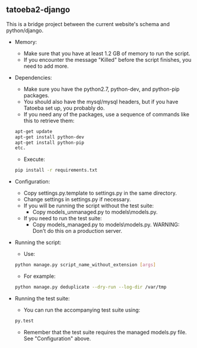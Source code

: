 tatoeba2-django
---------------

This is a bridge project between the current website's schema and python/django.

- Memory:
  - Make sure that you have at least 1.2 GB of memory to run the script.
  - If you encounter the message "Killed" before the script finishes, you need to add more.

- Dependencies:
  - Make sure you have the python2.7, python-dev, and python-pip packages.
  - You should also have the mysql/mysql headers, but if you have Tatoeba set up, you probably do.
  - If you need any of the packages, use a sequence of commands like this to retrieve them:
  ```sh
  apt-get update
  apt-get install python-dev
  apt-get install python-pip
  etc.
  ```
  - Execute:
  ```sh
  pip install -r requirements.txt
  ```

- Configuration:
  - Copy settings.py.template to settings.py in the same directory.
  - Change settings in settings.py if necessary.
  - If you will be running the script without the test suite: 
     - Copy models\_unmanaged.py to models\models.py. 
  - If you need to run the test suite:
     - Copy models\_managed.py to models\models.py. WARNING: Don't do this on a production server.

- Running the script:
  - Use:
  ```sh
  python manage.py script_name_without_extension [args]
  ```
  - For example:
  ```sh
  python manage.py deduplicate --dry-run --log-dir /var/tmp 
  ```
 
- Running the test suite:
  - You can run the accompanying test suite using:
  ```sh
  py.test
  ```
  - Remember that the test suite requires the managed models.py file. See "Configuration" above.